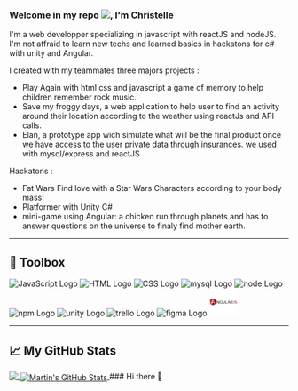 ### Welcome in my repo <img src="https://raw.githubusercontent.com/MartinHeinz/MartinHeinz/master/wave.gif" width="30px">, I'm Christelle 

I'm a web developper specializing in javascript with reactJS and nodeJS. I'm not affraid to learn new techs and learned basics in hackatons for c# with unity  and Angular. 

I created with my teammates three majors projects :
  - Play Again with html css and javascript a game of memory to help children remember rock music.
  - Save my froggy days, a web application to help user to find an activity around their location according to the weather using reactJs and API calls.
  - Elan, a prototype app wich simulate what will be the final product once we have access to the user private data through insurances. we used with mysql/express and reactJS

Hackatons :
  - Fat Wars Find love with a Star Wars Characters according to your body mass!
  - Platformer with Unity C#
  - mini-game using Angular: a chicken run through planets and has to answer questions on the universe to finaly find mother earth.

---

## 🔧 Toolbox

<img src="https://cdn.worldvectorlogo.com/logos/logo-javascript.svg" alt="JavaScript Logo" width="50" height="50"/> <img src="https://cdn.worldvectorlogo.com/logos/html5.svg" alt="HTML Logo" width="50" height="50"/> <img src="https://cdn.worldvectorlogo.com/logos/css3.svg" alt="CSS Logo" width="50" height="50"/> <img src="https://cdn.worldvectorlogo.com/logos/mysql-5.svg" alt="mysql Logo" width="50" height="50"/> <img src="https://cdn.worldvectorlogo.com/logos/nodejs-icon.svg" alt="node Logo" width="50" height="50"/> <img src="https://cdn.worldvectorlogo.com/logos/npm.svg" alt="npm Logo" width="50" height="50"/> <img src="https://cdn.worldvectorlogo.com/logos/unity-69.svg" alt="unity Logo" width="50" height="50"/> <img src="https://cdn.worldvectorlogo.com/logos/trello.svg" alt="trello Logo" width="50" height="50"/> <img src="https://cdn.worldvectorlogo.com/logos/figma-1.svg" alt="figma Logo" width="50" height="50"/> <img src="https://github.com/devicons/devicon/blob/master/icons/angularjs/angularjs-original-wordmark.svg" alt="Angular Logo" width="50" height="50"/>

---

## &#x1f4c8; My GitHub Stats

<a href="https://github.com/xenogearsX/xenogearsX">
  <img align="top" src="https://github-readme-stats.vercel.app/api/top-langs/?username=xenogearsX&hide=java,html,tex&title_color=ffffff&text_color=c9cacc&icon_color=2bbc8a&bg_color=1d1f21&hide_border=true" />
</a>
<a href="https://github.com/xenogearsX/xenogearsX">
  <img align="center" src="https://github-readme-stats.vercel.app/api?username=xenogearsX&show_icons=true&line_height=27&count_private=true&title_color=ffffff&text_color=c9cacc&icon_color=2bbc8a&bg_color=1d1f21&hide_border=true" alt="Martin's GitHub Stats" />
</a>

<!--
**xenogearsX/xenogearsX** is a ✨ _special_ ✨ repository because its `README.md` (this file) appears on your GitHub profile.

Here are some ideas to get you started:

- 🔭 I’m currently working on ...
- 🌱 I’m currently learning ...
- 👯 I’m looking to collaborate on ...
- 🤔 I’m looking for help with ...
- 💬 Ask me about ...
- 📫 How to reach me: ...
- 😄 Pronouns: ...
- ⚡ Fun fact: ...
-->### Hi there 👋

<!--
**Christellefz/Christellefz** is a ✨ _special_ ✨ repository because its `README.md` (this file) appears on your GitHub profile.

Here are some ideas to get you started:

- 🔭 I’m currently working on ...
- 🌱 I’m currently learning ...
- 👯 I’m looking to collaborate on ...
- 🤔 I’m looking for help with ...
- 💬 Ask me about ...
- 📫 How to reach me: ...
- 😄 Pronouns: ...
- ⚡ Fun fact: ...
-->
